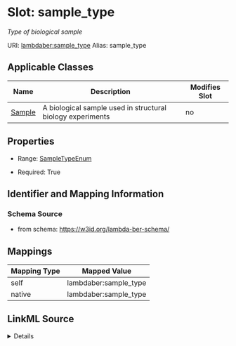 

# Slot: sample_type 


_Type of biological sample_





URI: [lambdaber:sample_type](https://w3id.org/lambda-ber-schema/sample_type)
Alias: sample_type

<!-- no inheritance hierarchy -->





## Applicable Classes

| Name | Description | Modifies Slot |
| --- | --- | --- |
| [Sample](Sample.md) | A biological sample used in structural biology experiments |  no  |






## Properties

* Range: [SampleTypeEnum](SampleTypeEnum.md)

* Required: True




## Identifier and Mapping Information






### Schema Source


* from schema: https://w3id.org/lambda-ber-schema/




## Mappings

| Mapping Type | Mapped Value |
| ---  | ---  |
| self | lambdaber:sample_type |
| native | lambdaber:sample_type |




## LinkML Source

<details>
```yaml
name: sample_type
description: Type of biological sample
from_schema: https://w3id.org/lambda-ber-schema/
rank: 1000
alias: sample_type
owner: Sample
domain_of:
- Sample
range: SampleTypeEnum
required: true

```
</details>